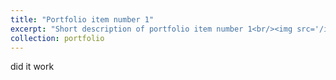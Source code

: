 ```yaml
---
title: "Portfolio item number 1"
excerpt: "Short description of portfolio item number 1<br/><img src='/images/p0.jpg'>"
collection: portfolio
---
```


did it work
